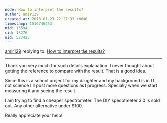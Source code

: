 ```yaml
---
node: How to interpret the results?
author: amir129
created_at: 2018-01-23 22:27:33 +0000
timestamp: 1516746453
nid: 15594
cid: 18276
uid: 523425
---
```




[amir129](../profile/amir129) replying to: [How to interpret the results?](../notes/amir129/01-23-2018/how-to-interpret-the-results)

----
Thank you very much for such details explanation. I never thought about getting the reference to compare with the result. That is a good idea.

Since this is a school project for my daughter and my background is in IT, not science I'll post more questions as I progress. Specially when we start measuring it and seeing the result.

I am trying to find a cheaper spectrometer. The DIY specotmeter 3.0 is sold out. Any other alternative under $100.

Really appreciate your help!